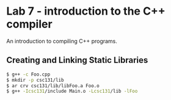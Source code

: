 # Lab 7 - introduction to the C++ compiler

An introduction to compiling C++ programs.

## Creating and Linking Static Libraries

```bash
$ g++ -c Foo.cpp
$ mkdir -p csc131/lib
$ ar crv csc131/lib/libFoo.a Foo.o
$ g++ -Icsc131/include Main.o -Lcsc131/lib -lFoo
```
